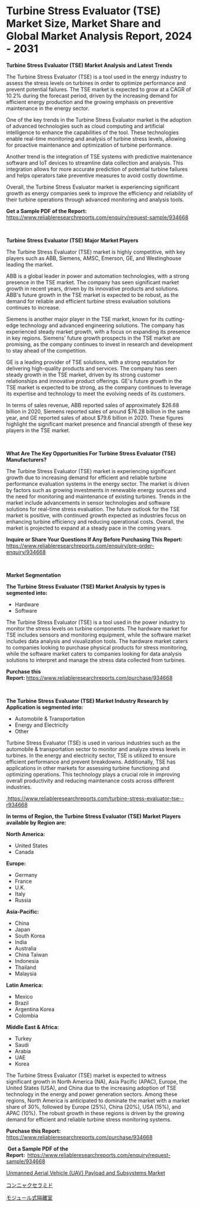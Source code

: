<p><h1>Turbine Stress Evaluator (TSE) Market Size, Market Share and Global Market Analysis Report, 2024 - 2031</h1></p><p><strong>Turbine Stress Evaluator (TSE) Market Analysis and Latest Trends</strong></p>
<p><p>The Turbine Stress Evaluator (TSE) is a tool used in the energy industry to assess the stress levels on turbines in order to optimize performance and prevent potential failures. The TSE market is expected to grow at a CAGR of 10.2% during the forecast period, driven by the increasing demand for efficient energy production and the growing emphasis on preventive maintenance in the energy sector.</p><p>One of the key trends in the Turbine Stress Evaluator market is the adoption of advanced technologies such as cloud computing and artificial intelligence to enhance the capabilities of the tool. These technologies enable real-time monitoring and analysis of turbine stress levels, allowing for proactive maintenance and optimization of turbine performance.</p><p>Another trend is the integration of TSE systems with predictive maintenance software and IoT devices to streamline data collection and analysis. This integration allows for more accurate prediction of potential turbine failures and helps operators take preventive measures to avoid costly downtime.</p><p>Overall, the Turbine Stress Evaluator market is experiencing significant growth as energy companies seek to improve the efficiency and reliability of their turbine operations through advanced monitoring and analysis tools.</p></p>
<p><strong>Get a Sample PDF of the Report:&nbsp;</strong> <a href="https://www.reliableresearchreports.com/enquiry/request-sample/934668">https://www.reliableresearchreports.com/enquiry/request-sample/934668</a></p>
<p>&nbsp;</p>
<p><strong>Turbine Stress Evaluator (TSE) Major Market Players</strong></p>
<p><p>The Turbine Stress Evaluator (TSE) market is highly competitive, with key players such as ABB, Siemens, AMSC, Emerson, GE, and Westinghouse leading the market. </p><p>ABB is a global leader in power and automation technologies, with a strong presence in the TSE market. The company has seen significant market growth in recent years, driven by its innovative products and solutions. ABB's future growth in the TSE market is expected to be robust, as the demand for reliable and efficient turbine stress evaluation solutions continues to increase.</p><p>Siemens is another major player in the TSE market, known for its cutting-edge technology and advanced engineering solutions. The company has experienced steady market growth, with a focus on expanding its presence in key regions. Siemens' future growth prospects in the TSE market are promising, as the company continues to invest in research and development to stay ahead of the competition.</p><p>GE is a leading provider of TSE solutions, with a strong reputation for delivering high-quality products and services. The company has seen steady growth in the TSE market, driven by its strong customer relationships and innovative product offerings. GE's future growth in the TSE market is expected to be strong, as the company continues to leverage its expertise and technology to meet the evolving needs of its customers.</p><p>In terms of sales revenue, ABB reported sales of approximately $26.68 billion in 2020, Siemens reported sales of around $76.28 billion in the same year, and GE reported sales of about $79.6 billion in 2020. These figures highlight the significant market presence and financial strength of these key players in the TSE market.</p></p>
<p>&nbsp;</p>
<p><strong>What Are The Key Opportunities For Turbine Stress Evaluator (TSE) Manufacturers?</strong></p>
<p><p>The Turbine Stress Evaluator (TSE) market is experiencing significant growth due to increasing demand for efficient and reliable turbine performance evaluation systems in the energy sector. The market is driven by factors such as growing investments in renewable energy sources and the need for monitoring and maintenance of existing turbines. Trends in the market include advancements in sensor technologies and software solutions for real-time stress evaluation. The future outlook for the TSE market is positive, with continued growth expected as industries focus on enhancing turbine efficiency and reducing operational costs. Overall, the market is projected to expand at a steady pace in the coming years.</p></p>
<p><strong>Inquire or Share Your Questions If Any Before Purchasing This Report:</strong> <a href="https://www.reliableresearchreports.com/enquiry/pre-order-enquiry/934668">https://www.reliableresearchreports.com/enquiry/pre-order-enquiry/934668</a></p>
<p>&nbsp;</p>
<p><strong>Market Segmentation</strong></p>
<p><strong>The Turbine Stress Evaluator (TSE) Market Analysis by types is segmented into:</strong></p>
<p><ul><li>Hardware</li><li>Software</li></ul></p>
<p><p>The Turbine Stress Evaluator (TSE) is a tool used in the power industry to monitor the stress levels on turbine components. The hardware market for TSE includes sensors and monitoring equipment, while the software market includes data analysis and visualization tools. The hardware market caters to companies looking to purchase physical products for stress monitoring, while the software market caters to companies looking for data analysis solutions to interpret and manage the stress data collected from turbines.</p></p>
<p><strong>Purchase this Report:&nbsp;</strong><a href="https://www.reliableresearchreports.com/purchase/934668">https://www.reliableresearchreports.com/purchase/934668</a></p>
<p>&nbsp;</p>
<p><strong>The Turbine Stress Evaluator (TSE) Market Industry Research by Application is segmented into:</strong></p>
<p><ul><li>Automobile & Transportation</li><li>Energy and Electricity</li><li>Other</li></ul></p>
<p><p>Turbine Stress Evaluator (TSE) is used in various industries such as the automobile & transportation sector to monitor and analyze stress levels in turbines. In the energy and electricity sector, TSE is utilized to ensure efficient performance and prevent breakdowns. Additionally, TSE has applications in other markets for assessing turbine functioning and optimizing operations. This technology plays a crucial role in improving overall productivity and reducing maintenance costs across different industries.</p></p>
<p><a href="https://www.reliableresearchreports.com/turbine-stress-evaluator-tse--r934668">&nbsp;https://www.reliableresearchreports.com/turbine-stress-evaluator-tse--r934668</a></p>
<p><strong>In terms of Region, the Turbine Stress Evaluator (TSE) Market Players available by Region are:</strong></p>
<p>
    <p> <strong> North America: </strong>
        <ul>
            <li>United States</li>
            <li>Canada</li>
        </ul>
        </p> 
    <p> <strong> Europe: </strong>
        <ul>
            <li>Germany</li>
            <li>France</li>
            <li>U.K.</li>
            <li>Italy</li>
            <li>Russia</li>
        </ul>
        </p> 
    <p> <strong> Asia-Pacific: </strong>
        <ul>
            <li>China</li>
            <li>Japan</li>
            <li>South Korea</li>
            <li>India</li>
            <li>Australia</li>
            <li>China Taiwan</li>
            <li>Indonesia</li>
            <li>Thailand</li>
            <li>Malaysia</li>
        </ul>
        </p> 
    <p> <strong> Latin America: </strong>
        <ul>
            <li>Mexico</li>
            <li>Brazil</li>
            <li>Argentina Korea</li>
            <li>Colombia</li>
        </ul>
        </p> 
    <p> <strong> Middle East & Africa: </strong>
        <ul>
            <li>Turkey</li>
            <li>Saudi</li>
            <li>Arabia</li>
            <li>UAE</li>
            <li>Korea</li>
        </ul>
    </p>
    </p>
<p><p>The Turbine Stress Evaluator (TSE) market is expected to witness significant growth in North America (NA), Asia Pacific (APAC), Europe, the United States (USA), and China due to the increasing adoption of TSE technology in the energy and power generation sectors. Among these regions, North America is anticipated to dominate the market with a market share of 30%, followed by Europe (25%), China (20%), USA (15%), and APAC (10%). The robust growth in these regions is driven by the growing demand for efficient and reliable turbine stress monitoring systems.</p></p>
<p><strong>Purchase this Report: </strong><a href="https://www.reliableresearchreports.com/purchase/934668">https://www.reliableresearchreports.com/purchase/934668</a></p>
<p>&nbsp;<strong>Get a Sample PDF of the Report:&nbsp;&nbsp;</strong><a href="https://www.reliableresearchreports.com/enquiry/request-sample/934668">https://www.reliableresearchreports.com/enquiry/request-sample/934668</a></p>
<p><strong></strong></p>
<p><p><a href="https://github.com/mancsybtousav/Market-Research-Report-List-2/blob/main/unmanned-aerial-vehicle-uav-payload-and-subsystems-market.md">Unmanned Aerial Vehicle (UAV) Payload and Subsystems Market</a></p><p><a href="https://github.com/KaydenJohns1964/Market-Research-Report-List-1/blob/main/105884439067.md">コンニャクセラミド</a></p><p><a href="https://github.com/decker5351/Market-Research-Report-List-1/blob/main/518774939068.md">モジュール式隔離室</a></p></p>